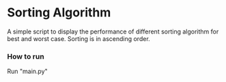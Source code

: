 # Sorting Algorithm
A simple script to display the performance of different sorting algorithm for best and worst case. Sorting is in ascending order.

### How to run
Run "main.py"

